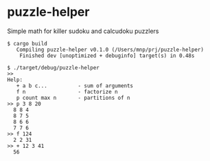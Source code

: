 # puzzle-helper
Simple math for killer sudoku and calcudoku puzzlers


```shell
$ cargo build
   Compiling puzzle-helper v0.1.0 (/Users/mnp/prj/puzzle-helper)
    Finished dev [unoptimized + debuginfo] target(s) in 0.48s

$ ./target/debug/puzzle-helper
>>
Help:
   + a b c...          - sum of arguments
   f n                 - factorize n
   p count max n       - partitions of n
>> p 3 8 20
  8 8 4
  8 7 5
  8 6 6
  7 7 6
>> f 124
  2 2 31
>> + 12 3 41
  56
```

